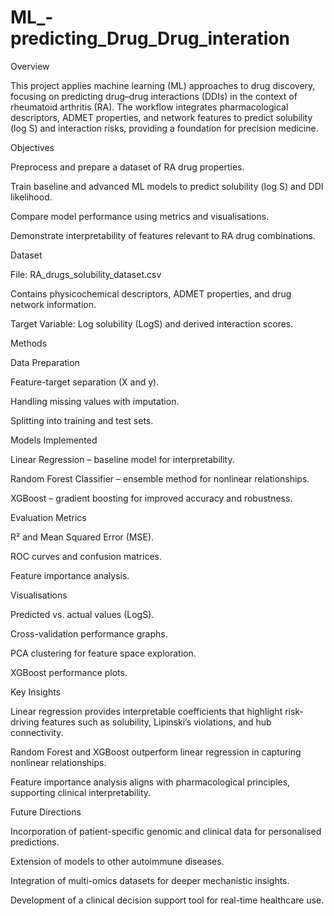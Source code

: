 # ML_-predicting_Drug_Drug_interation
Overview

This project applies machine learning (ML) approaches to drug discovery, focusing on predicting drug–drug interactions (DDIs) in the context of rheumatoid arthritis (RA). The workflow integrates pharmacological descriptors, ADMET properties, and network features to predict solubility (log S) and interaction risks, providing a foundation for precision medicine.

Objectives

Preprocess and prepare a dataset of RA drug properties.

Train baseline and advanced ML models to predict solubility (log S) and DDI likelihood.

Compare model performance using metrics and visualisations.

Demonstrate interpretability of features relevant to RA drug combinations.

Dataset

File: RA_drugs_solubility_dataset.csv

Contains physicochemical descriptors, ADMET properties, and drug network information.

Target Variable: Log solubility (LogS) and derived interaction scores.

Methods

Data Preparation

Feature-target separation (X and y).

Handling missing values with imputation.

Splitting into training and test sets.

Models Implemented

Linear Regression – baseline model for interpretability.

Random Forest Classifier – ensemble method for nonlinear relationships.

XGBoost – gradient boosting for improved accuracy and robustness.

Evaluation Metrics

R² and Mean Squared Error (MSE).

ROC curves and confusion matrices.

Feature importance analysis.

Visualisations

Predicted vs. actual values (LogS).

Cross-validation performance graphs.

PCA clustering for feature space exploration.

XGBoost performance plots.

Key Insights

Linear regression provides interpretable coefficients that highlight risk-driving features such as solubility, Lipinski’s violations, and hub connectivity.

Random Forest and XGBoost outperform linear regression in capturing nonlinear relationships.

Feature importance analysis aligns with pharmacological principles, supporting clinical interpretability.

Future Directions

Incorporation of patient-specific genomic and clinical data for personalised predictions.

Extension of models to other autoimmune diseases.

Integration of multi-omics datasets for deeper mechanistic insights.

Development of a clinical decision support tool for real-time healthcare use.

